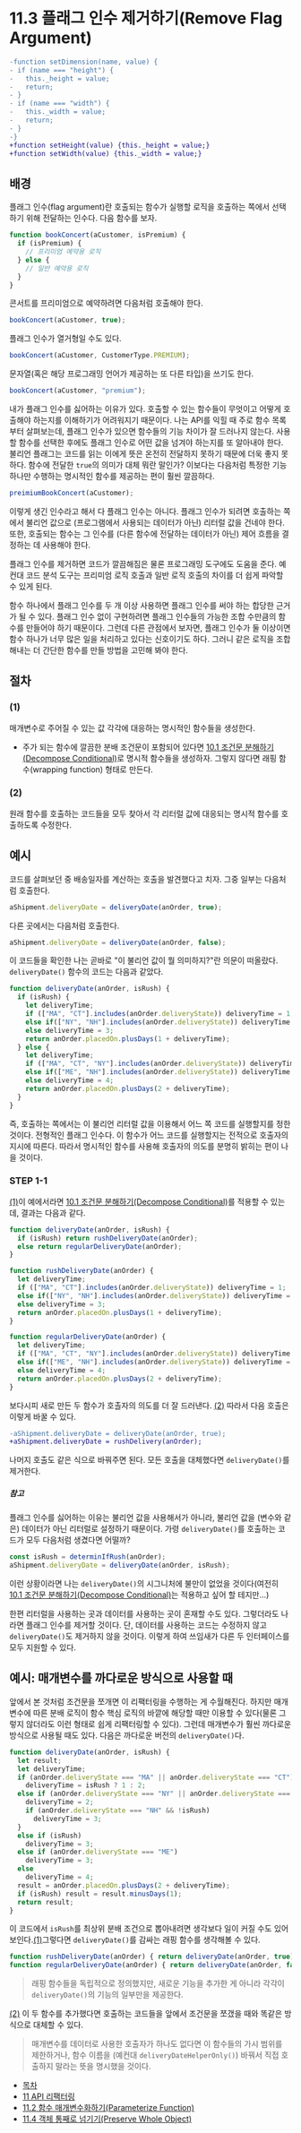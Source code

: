 # 11.3 플래그 인수 제거하기(Remove Flag Argument)
``` diff
-function setDimension(name, value) {
- if (name === "height") {
-   this._height = value;
-   return;
- }
- if (name === "width") {
-   this._width = value;
-   return;
- }
-}
+function setHeight(value) {this._height = value;}
+function setWidth(value) {this._width = value;}
```

## 배경
플래그 인수(flag argument)란 호출되는 함수가 실행할 로직을 호출하는 쪽에서 선택하기 위해 전달하는 인수다. 다음 함수를 보자.
``` javascript
function bookConcert(aCustomer, isPremium) {
  if (isPremium) {
    // 프리미엄 예약용 로직
  } else {
    // 일반 예약용 로직
  }
}
```
콘서트를 프리미엄으로 예약하려면 다음처럼 호출해야 한다.
``` javascript
bookConcert(aCustomer, true);
```
플래그 인수가 열거형일 수도 있다.
``` javascript
bookConcert(aCustomer, CustomerType.PREMIUM);
```
문자열(혹은 해당 프로그래밍 언어가 제공하는 또 다른 타입)을 쓰기도 한다.
``` javascript
bookConcert(aCustomer, "premium");
```
내가 플래그 인수를 싫어하는 이유가 있다. 호출할 수 있는 함수들이 무엇이고 어떻게 호출해야 하는지를 이해하기가 어려워지기 때문이다. 나는 API를 익힐 때 주로 함수 목록부터 살펴보는데, 플래그 인수가 있으면 함수들의 기능 차이가 잘 드러나지 않는다. 사용할 함수를 선택한 후에도 플래그 인수로 어떤 값을 넘겨야 하는지를 또 알아내야 한다. 불리언 플래그는 코드를 읽는 이에게 뜻은 온전히 전달하지 못하기 때문에 더욱 좋지 못하다. 함수에 전달한 `true`의 의미가 대체 뭐란 말인가? 이보다는 다음처럼 특정한 기능 하나만 수행하는 명시적인 함수를 제공하는 편이 훨씬 깔끔하다.
``` javascript
preimiumBookConcert(aCustomer);
```
이렇게 생긴 인수라고 해서 다 플래그 인수는 아니다. 플래그 인수가 되려면 호출하는 쪽에서 불리언 값으로 (프로그램에서 사용되는 데이터가 아닌) 리터럴 값을 건네야 한다. 또한, 호출되는 함수는 그 인수를 (다른 함수에 전달하는 데이터가 아닌) 제어 흐름을 결정하는 데 사용해야 한다.

플래그 인수를 제거하면 코드가 깔끔해짐은 물론 프로그래밍 도구에도 도움을 준다. 예컨대 코드 분석 도구는 프리미엄 로직 호출과 일반 로직 호출의 차이를 더 쉽게 파악할 수 있게 된다.

함수 하나에서 플래그 인수를 두 개 이상 사용하면 플래그 인수를 써야 하는 합당한 근거가 될 수 있다. 플래그 인수 없이 구현하려면 플래그 인수들의 가능한 조합 수만큼의 함수를 만들어야 하기 때문이다. 그런데 다른 관점에서 보자면, 플래그 인수가 둘 이상이면 함수 하나가 너무 많은 일을 처리하고 있다는 신호이기도 하다. 그러니 같은 로직을 조합해내는 더 간단한 함수를 만들 방법을 고민해 봐야 한다.
## 절차
### (1)
매개변수로 주어질 수 있는 값 각각에 대응하는 명시적인 함수들을 생성한다.
- 주가 되는 함수에 깔끔한 분배 조건문이 포함되어 있다면 [10.1 조건문 분해하기(Decompose Conditional)](https://github.com/wonder13662/refactoring-v2/blob/writing/chapter10/10-1.md)로 명시적 함수들을 생성하자. 그렇지 않다면 래핑 함수(wrapping function) 형태로 만든다.
### (2)
원래 함수를 호출하는 코드들을 모두 찾아서 각 리터럴 값에 대응되는 명시적 함수를 호출하도록 수정한다.
## 예시
코드를 살펴보던 중 배송일자를 계산하는 호출을 발견했다고 치자. 그중 일부는 다음처럼 호출한다.
``` javascript
aShipment.deliveryDate = deliveryDate(anOrder, true);
```
다른 곳에서는 다음처럼 호출한다.
``` javascript
aShipment.deliveryDate = deliveryDate(anOrder, false);
```
이 코드들을 확인한 나는 곧바로 "이 불리언 값이 뭘 의미하지?"란 의문이 떠올랐다.
`deliveryDate()` 함수의 코드는 다음과 같았다.
``` javascript
function deliveryDate(anOrder, isRush) {
  if (isRush) {
    let deliveryTime;
    if (["MA", "CT"].includes(anOrder.deliveryState)) deliveryTime = 1;
    else if(["NY", "NH"].includes(anOrder.deliveryState)) deliveryTime = 2;
    else deliveryTime = 3;
    return anOrder.placedOn.plusDays(1 + deliveryTime);
  } else {
    let deliveryTime;
    if (["MA", "CT", "NY"].includes(anOrder.deliveryState)) deliveryTime = 2;
    else if(["ME", "NH"].includes(anOrder.deliveryState)) deliveryTime = 3;
    else deliveryTime = 4;
    return anOrder.placedOn.plusDays(2 + deliveryTime);
  }
}
```
즉, 호출하는 쪽에서는 이 불리언 리터럴 값을 이용해서 어느 쪽 코드를 실행할지를 정한 것이다. 전형적인 플래그 인수다. 이 함수가 어느 코드를 실행할지는 전적으로 호출자의 지시에 따른다. 따라서 명시적인 함수를 사용해 호출자의 의도를 분명히 밝히는 편이 나을 것이다.
### STEP 1-1
[(1)](https://github.com/wonder13662/refactoring-v2/blob/writing/chapter11/11-3.md#1)이 예에서라면 [10.1 조건문 분해하기(Decompose Conditional)](https://github.com/wonder13662/refactoring-v2/blob/writing/chapter10/10-1.md)를 적용할 수 있는데, 결과는 다음과 같다.
``` javascript
function deliveryDate(anOrder, isRush) {
  if (isRush) return rushDeliveryDate(anOrder);
  else return regularDeliveryDate(anOrder);
}

function rushDeliveryDate(anOrder) {
  let deliveryTime;
  if (["MA", "CT"].includes(anOrder.deliveryState)) deliveryTime = 1;
  else if(["NY", "NH"].includes(anOrder.deliveryState)) deliveryTime = 2;
  else deliveryTime = 3;
  return anOrder.placedOn.plusDays(1 + deliveryTime);
}

function regularDeliveryDate(anOrder) {
  let deliveryTime;
  if (["MA", "CT", "NY"].includes(anOrder.deliveryState)) deliveryTime = 2;
  else if(["ME", "NH"].includes(anOrder.deliveryState)) deliveryTime = 3;
  else deliveryTime = 4;
  return anOrder.placedOn.plusDays(2 + deliveryTime);
}
```
보다시피 새로 만든 두 함수가 호촐자의 의도를 더 잘 드러낸다. [(2)](https://github.com/wonder13662/refactoring-v2/blob/writing/chapter11/11-3.md#2) 따라서 다음 호출은 이렇게 바꿀 수 있다.
``` diff
-aShipment.deliveryDate = deliveryDate(anOrder, true);
+aShipment.deliveryDate = rushDelivery(anOrder);
```
나머지 호출도 같은 식으로 바꿔주면 된다.
모든 호출을 대체했다면 `deliveryDate()`를 제거한다.
##### 참고
플래그 인수를 싫어하는 이유는 불리언 값을 사용해서가 아니라, 불리언 값을 (변수와 같은) 데이터가 아닌 리터럴로 설정하기 때문이다. 가령 `deliveryDate()`를 호출하는 코드가 모두 다음처럼 생겼다면 어떨까?
``` javascript
const isRush = determinIfRush(anOrder);
aShipment.deliveryDate = deliveryDate(anOrder, isRush);
```
이런 상황이라면 나는 `deliveryDate()`의 시그니처에 불만이 없었을 것이다(여전히 [10.1 조건문 분해하기(Decompose Conditional)](https://github.com/wonder13662/refactoring-v2/blob/writing/chapter10/10-1.md)는 적용하고 싶어 할 테지만...)

한편 리터럴을 사용하는 곳과 데이터를 사용하는 곳이 혼재할 수도 있다. 그렇더라도 나라면 플래그 인수를 제거할 것이다. 단, 데이터를 사용하는 코드는 수정하지 않고 `deliveryDate()`도 제거하지 않을 것이다. 이렇게 하여 쓰임새가 다른 두 인터페이스를 모두 지원할 수 있다.
## 예시: 매개변수를 까다로운 방식으로 사용할 때
앞에서 본 것처럼 조건문을 쪼개면 이 리팩터링을 수행하는 게 수월해진다. 하지만 매개변수에 따른 분배 로직이 함수 핵심 로직의 바깥에 해당할 때만 이용할 수 있다(물론 그렇지 않더라도 이런 형태로 쉽게 리팩터링할 수 있다). 그런데 매개변수가 훨씬 까다로운 방식으로 사용될 때도 있다. 다음은 까다로운 버전의 `deliveryDate()`다.
``` javascript
function deliveryDate(anOrder, isRush) {
  let result;
  let deliveryTime;
  if (anOrder.deliveryState === "MA" || anOrder.deliveryState === "CT")
    deliveryTime = isRush ? 1 : 2;
  else if (anOrder.deliveryState === "NY" || anOrder.deliveryState === "NH") {
    deliveryTime = 2;
    if (anOrder.deliveryState === "NH" && !isRush)
      deliveryTime = 3;
  }
  else if (isRush)
    deliveryTime = 3;
  else if (anOrder.deliveryState === "ME")
    deliveryTime = 3;
  else
    deliveryTime = 4;
  result = anOrder.placedOn.plusDays(2 + deliveryTime);
  if (isRush) result = result.minusDays(1);
  return result;
}
```
이 코드에서 `isRush`를 최상위 분배 조건으로 뽑아내려면 생각보다 일이 커질 수도 있어 보인다.[(1)](https://github.com/wonder13662/refactoring-v2/blob/writing/chapter11/11-3.md#1)그렇다면 `deliveryDate()`를 감싸는 래핑 함수를 생각해볼 수 있다.
``` javascript
function rushDeliveryDate(anOrder) { return deliveryDate(anOrder, true); }
function regularDeliveryDate(anOrder) { return deliveryDate(anOrder, false); }
```
> 래핑 함수들을 독립적으로 정의했지만, 새로운 기능을 추가한 게 아니라 각각이 `deliveryDate()`의 기능의 일부만을 제공한다.

[(2)](https://github.com/wonder13662/refactoring-v2/blob/writing/chapter11/11-3.md#2) 이 두 함수를 추가했다면 호출하는 코드들을 앞에서 조건문을 쪼갰을 때와 똑같은 방식으로 대체할 수 있다.

> 매개변수를 데이터로 사용한 호출자가 하나도 없다면 이 함수들의 가시 범위를 제한하거나, 함수 이름을 (예컨대 `deliveryDateHelperOnly()`) 바꿔서 직접 호출하지 말라는 뜻을 명시했을 것이다.

- [목차](https://github.com/wonder13662/refactoring-v2/blob/writing)
- [11 API 리팩터링](https://github.com/wonder13662/refactoring-v2/blob/writing/chapter11)
- [11.2 함수 매개변수화하기(Parameterize Function)](https://github.com/wonder13662/refactoring-v2/blob/writing/chapter11/11-2.md)
- [11.4 객체 통째로 넘기기(Preserve Whole Object)](https://github.com/wonder13662/refactoring-v2/blob/writing/chapter11/11-4.md)